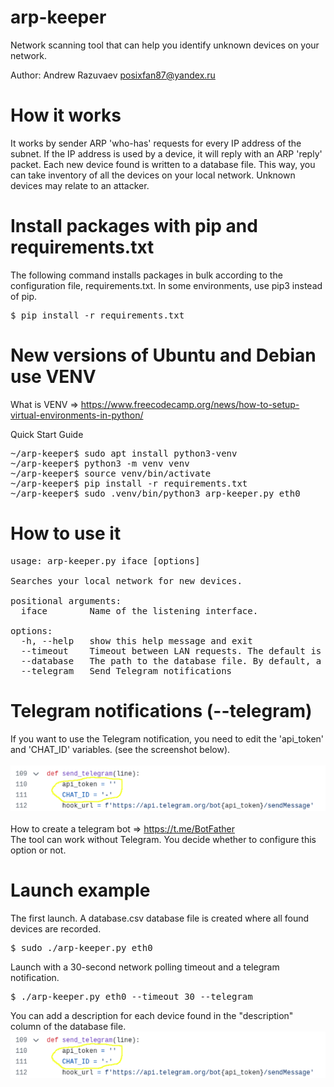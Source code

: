 # arp-keeper
Network scanning tool that can help you identify unknown devices on your network.

Author: Andrew Razuvaev <posixfan87@yandex.ru>

# How it works
It works by sender ARP 'who-has' requests for every IP address of the subnet. If the IP address is used by a device, it will reply with an ARP 'reply' packet. Each new device found is written to a database file. This way, you can take inventory of all the devices on your local network. Unknown devices may relate to an attacker.

# Install packages with pip and requirements.txt

The following command installs packages in bulk according to the configuration file, requirements.txt. In some environments, use pip3 instead of pip.
<pre>$ pip install -r requirements.txt</pre>

# New versions of Ubuntu and Debian use VENV
What is VENV => https://www.freecodecamp.org/news/how-to-setup-virtual-environments-in-python/

Quick Start Guide
<pre>
~/arp-keeper$ sudo apt install python3-venv
~/arp-keeper$ python3 -m venv venv
~/arp-keeper$ source venv/bin/activate
~/arp-keeper$ pip install -r requirements.txt
~/arp-keeper$ sudo .venv/bin/python3 arp-keeper.py eth0
</pre>

# How to use it
<pre>
usage: arp-keeper.py iface [options]

Searches your local network for new devices.

positional arguments:
  iface        Name of the listening interface.

options:
  -h, --help   show this help message and exit
  --timeout    Timeout between LAN requests. The default is 15 seconds.
  --database   The path to the database file. By default, a database.csv file is created.
  --telegram   Send Telegram notifications
</pre>

# Telegram notifications (--telegram)
If you want to use the Telegram notification, you need to edit the 'api_token' and 'CHAT_ID' variables. (see the screenshot below). \
\
![alt text](https://github.com/posixfan/arp-keeper/blob/main/img/telegram.png) \
\
How to create a telegram bot => https://t.me/BotFather \
The tool can work without Telegram. You decide whether to configure this option or not.

# Launch example
The first launch. A database.csv database file is created where all found devices are recorded.
<pre>$ sudo ./arp-keeper.py eth0</pre>

Launch with a 30-second network polling timeout and a telegram notification.
<pre>$ ./arp-keeper.py eth0 --timeout 30 --telegram</pre>

You can add a description for each device found in the "description" column of the database file.
![alt text](https://github.com/posixfan/arp-keeper/blob/main/img/telegram.png) 
